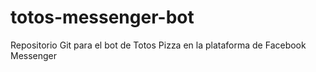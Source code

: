 # totos-messenger-bot
Repositorio Git para el bot de Totos Pizza en la plataforma de Facebook Messenger
